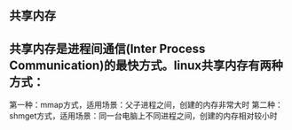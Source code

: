 ## 共享内存


## 共享内存是进程间通信(Inter Process Communication)的最快方式。linux共享内存有两种方式：
第一种：mmap方式，适用场景：父子进程之间，创建的内存非常大时
第二种：shmget方式，适用场景：同一台电脑上不同进程之间，创建的内存相对较小时